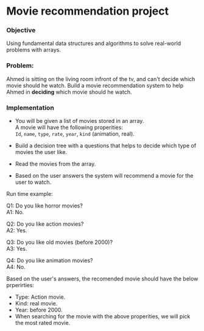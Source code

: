 # Movie recommendation project


### Objective
Using fundamental data structures and algorithms to solve real-world problems with arrays.


### Problem:   
Ahmed is sitting on the living room infront of the tv, and can't decide which movie should he watch. Build a movie recommendation system to help Ahmed in **deciding** which movie should he watch.

### Implementation
- You will be given a list of movies stored in an array.    
A movie will have the following properities:   
`Id`, `name`, `type`, `rate`, `year`, `kind` (animation, real).   

- Build a decision tree with a questions that helps to decide which type of movies the user like.
- Read the movies from the array.
- Based on the user answers the system will recommend a movie for the user to watch.

Run time example:

Q1: Do you like horror movies?  
A1: No.

Q2: Do you like action movies?  
A2: Yes.

Q3: Do you like old movies (before 2000)?  
A3: Yes.

Q4: Do you like animation movies?  
A4: No.

Based on the user's answers, the recomended movie should have the below prperirties:

- Type: Action movie.
- Kind: real movie.
- Year: before 2000.
- When searching for the movie with the above properities, we will pick the most rated movie.






